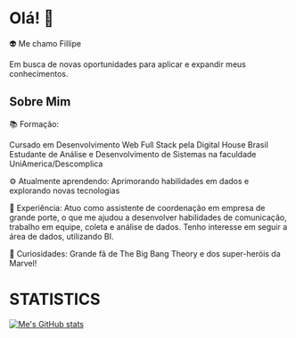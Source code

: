 # Olá! 👋
:alien: Me chamo Fillipe

Em busca de novas oportunidades para aplicar e expandir meus conhecimentos.

## Sobre Mim
📚 Formação:

Cursado em Desenvolvimento Web Full Stack pela Digital House Brasil</br>
Estudante de Análise e Desenvolvimento de Sistemas na faculdade UniAmerica/Descomplica

⚙️ Atualmente aprendendo:
Aprimorando habilidades em dados e explorando novas tecnologias

💼 Experiência:
Atuo como assistente de coordenação em empresa de grande porte, o que me ajudou a desenvolver habilidades de comunicação, trabalho em equipe, coleta e análise de dados.
Tenho interesse em seguir a área de dados, utilizando BI.

🎉 Curiosidades:
Grande fã de The Big Bang Theory e dos super-heróis da Marvel!

# STATISTICS
[![Me's GitHub stats](https://github-readme-stats.vercel.app/api?username=FillipeF5&hide=stars&show_icons=true&theme=tokyonight)](https://github.com/anuraghazra/github-readme-stats)
